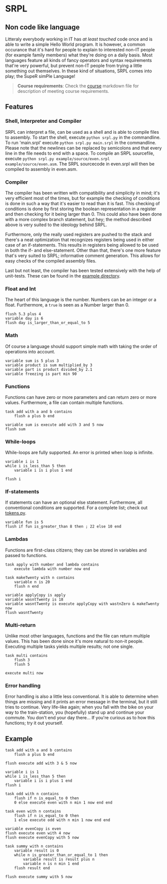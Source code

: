# SRPL
## Non code like language
Litteraly everybody working in IT has *at least touched* code once and is able to write a simple Hello World program. It is however, a common occurance that it's hard for people to explain to interested non-IT people (for example family members) what they're doing on a daily basis. Most languages feature all kinds of fancy operators and syntax requirements that're very powerful, but prevent non-IT people from trying a little something out themselves. In these kind of situations, SRPL comes into play; the SupeR simPle Language!

> **Course requirements**: Check the [course](COURSE.md) markdown file for description of meeting course requirements.

## Features
### Shell, Interpreter and Compiler
SRPL can interpret a file, can be used as a shell and is able to compile files to assembly.
To start the shell, execute ```python srpl.py``` in the commandline.
To run 'main.srpl' execute ```python srpl.py main.srpl``` in the commandline. Please note that the newlines can be replaced by semicolons and that every line in the file needs to end with a space.
To compile an SRPL sourcefile, execute ```python srpl.py example/source/even.srpl example/source/even.asm```. The SRPL sourcecode in even.srpl will then be compiled to assembly in even.asm. 

### Compiler
The compiler has been written with compatibility and simplicity in mind; it's very efficient most of the times, but for example the checking of conditions is done in such a way that it's easier to read than it is fast. This checking of conditions is done by first storing the boolean representation in a register and then checking for it being larger than 0. This could also have been done with a more complex branch statement, but hey; the method described above is very suited to the ideology behind SRPL.

Furthermore, only the really used registers are pushed to the stack and there's a neat optimization that recognizes registers being used in either case of an if-statements. This results in registers being allowed to be used in both the if- and else-statement. Other than that, there's one more feature that's very suited to SRPL; informative comment generation. This allows for easy checks of the compiled assembly files.

Last but not least, the compiler has been tested extensively with the help of unit-tests. These can be found in the [example directory](example).

### Float and Int
The heart of this language is the number. Numbers can be an integer or a float. Furthermore, a ```true``` is seen as a Number larger than 0.
``` SRPL
flush 5.3 plus 4 
variable day is 6 
flush day is_larger_than_or_equal_to 5 
```
### Math
Of course a language should support simple math with taking the order of operations into account.
``` SRPL
variable sum is 5 plus 3 
variable product is sum multiplied_by 3
variable part is product divided_by 2.1 
variable freezing is part min 90 
```
### Functions
Functions can have zero or more parameters and can return zero or more values. Furthermore, a file can contain multiple functions.
``` SRPL
task add with a and b contains 
	flush a plus b end 

variable sum is execute add with 3 and 5 now
flush sum
```
### While-loops
While-loops are fully supported. An error is printed when loop is infinite.
``` SRPL
variable i is 1 
while i is_less_than 5 then 
	variable i is i plus 1 end 

flush i 
```
### If-statements
If statements can have an optional else statement. Furthermore, all conventional conditions are supported.
For a complete list; check out [tokens.py](lex/token.py).
``` SRPL
variable fun is 5 
flush if fun is_greater_than 8 then ; 22 else 10 end
```
### Lambdas
Functions are first-class citizens; they can be stored in variables and passed to functions.
``` SRPL
task apply with number and lambda contains 
	execute lambda with number now end 

task makeTwenty with n contains 
	variable n is 20 
	flush n end 

variable applyCopy is apply 
variable wasntTwenty is 18 
variable wasntTwenty is execute applyCopy with wastnZero & makeTwenty now 
flush wasntTwenty 
```
### Multi-return
Unlike most other languages, functions and the file can return multiple values. This has been done since it's more natural to non-it people. Executing multiple tasks yields multiple results; not one single.
``` SRPL
task multi contains 
    flush 3 
    flush 5

execute multi now 
```
### Error handling
Error handling is also a little less conventional. It is able to determine when things are missing and it prints an error message in the terminal, but it still tries to continue. Very life-like again; when you fall with the bike on your way to the train-station, you (hopefully) stand up and continue your commute. You don't end your day there... If you're curious as to how this functions; try it out yourself.

## Example
``` SRPL
task add with a and b contains 
	flush a plus b end 

flush execute add with 3 & 5 now 

variable i is 1 
while i is_less_than 5 then 
	variable i is i plus 1 end 
flush i 

task odd with n contains 
	flush if n is_equal_to 0 then 
	0 else execute even with n min 1 now end end 

task even with n contains 
	flush if n is_equal_to 0 then 
	1 else execute odd with n min 1 now end end 

variable evenCopy is even 
flush execute even with 4 now 
flush execute evenCopy with 5 now 

task summy with n contains 
	variable result is 0 
	while n is_greater_than_or_equal_to 1 then 
		variable result is result plus n 
		variable n is n min 1 end 
	flush result end 

flush execute summy with 5 now 
```